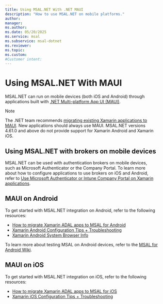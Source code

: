 ```yaml
---
title: Using MSAL.NET With .NET MAUI
description: "How to use MSAL.NET on mobile platforms."
author: 
manager: 
ms.author: 
ms.date: 05/20/2025
ms.service: msal
ms.subservice: msal-dotnet
ms.reviewer: 
ms.topic: 
ms.custom: 
#Customer intent: 
---
```


# Using MSAL.NET With MAUI

MSAL.NET can run on mobile devices (both iOS and Android) through applications built with [.NET Multi-platform App UI (MAUI)](https://dotnet.microsoft.com/apps/maui).

>[!NOTE]
>The .NET team recommends [migrating existing Xamarin applications to MAUI](/dotnet/maui/migration/). New applications should always use MAUI. MSAL.NET versions 4.61.0 and above do not provide support for Xamarin Android and Xamarin iOS.

## Using MSAL.NET with brokers on mobile devices

MSAL.NET can be used with authentication brokers on mobile devices, such as Microsoft Authenticator or the Company Portal. To learn more about how to configure applications to use brokers on iOS and Android, refer to [Use Microsoft Authenticator or Intune Company Portal on Xamarin applications](/azure/active-directory/develop/msal-net-use-brokers-with-xamarin-apps).

## MAUI on Android

To get started with MSAL.NET integration on Android, refer to the following resources:

- [How to migrate Xamarin ADAL apps to MSAL for Android](/entra/identity-platform/msal-net-migration-android-broker)
- [Xamarin Android Configuration Tips + Troubleshooting](/entra/identity-platform/msal-net-xamarin-android-considerations)
- [Xamarin Android System Browser Info](/entra/identity-platform/msal-net-system-browser-android-considerations)

To learn more about testing MSAL on Android devices, refer to the [MSAL for Android Wiki](https://github.com/AzureAD/microsoft-authentication-library-for-android/wiki/Android-Emulator-with-MSAL).

## MAUI on iOS

To get started with MSAL.NET integration on iOS, refer to the following resources:

- [How to migrate Xamarin ADAL apps to MSAL for iOS](/entra/identity-platform/msal-net-migration-ios-broker)
- [Xamarin iOS Configuration Tips + Troubleshooting](/entra/identity-platform/msal-net-xamarin-ios-considerations)
